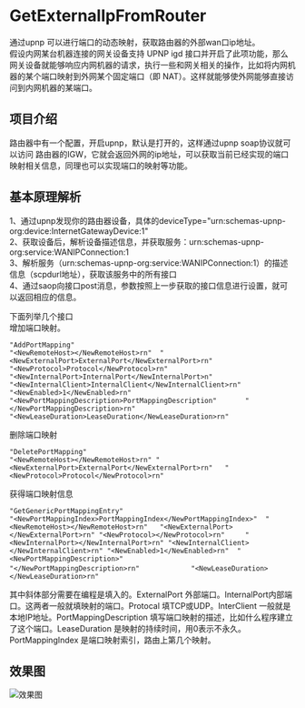 # GetExternalIpFromRouter
通过upnp 可以进行端口的动态映射，获取路由器的外部wan口ip地址。  
假设内网某台机器连接的网关设备支持 UPNP igd 接口并开启了此项功能，那么网关设备就能够响应内网机器的请求，执行一些和网关相关的操作，比如将内网机器的某个端口映射到外网某个固定端口（即 NAT）。这样就能够使外网能够直接访问到内网机器的某端口。

## 项目介绍
路由器中有一个配置，开启upnp，默认是打开的，这样通过upnp soap协议就可以访问 路由器的IGW，它就会返回外网的ip地址，可以获取当前已经实现的端口映射相关信息，同理也可以实现端口的映射等功能。

## 基本原理解析
1、通过upnp发现你的路由器设备，具体的deviceType="urn:schemas-upnp-org:device:InternetGatewayDevice:1"  
2、获取设备后，解析设备描述信息，并获取服务：urn:schemas-upnp-org:service:WANIPConnection:1  
3、解析服务（urn:schemas-upnp-org:service:WANIPConnection:1）的描述信息（scpdurl地址），获取该服务中的所有接口  
4、通过saop向接口post消息，参数按照上一步获取的接口信息进行设置，就可以返回相应的信息。  

下面列举几个接口  
增加端口映射。   
```
"AddPortMapping"  
"<NewRemoteHost></NewRemoteHost>rn"  "<NewExternalPort>ExternalPort</NewExternalPort>rn"                               "<NewProtocol>Protocol</NewProtocol>rn"                                      "<NewInternalPort>InternalPort</NewInternalPort>n"
"<NewInternalClient>InternalClient</NewInternalClient>rn"                 
"<NewEnabled>1</NewEnabled>rn"
"<NewPortMappingDescription>PortMappingDescription"       "</NewPortMappingDescription>rn"       
"<NewLeaseDuration>LeaseDuration</NewLeaseDuration>rn" 
```
删除端口映射　  
```
"DeletePortMapping"   
"<NewRemoteHost></NewRemoteHost>rn" "<NewExternalPort>ExternalPort</NewExternalPort>rn"   "<NewProtocol>Protocol</NewProtocol>rn" 
```
获得端口映射信息　  
```
"GetGenericPortMappingEntry"   
"<NewPortMappingIndex>PortMappingIndex</NewPortMappingIndex>"  "<NewRemoteHost></NewRemoteHost>rn"   "<NewExternalPort></NewExternalPort>rn" "<NewProtocol></NewProtocol>rn"     "<NewInternalPort></NewInternalPort>rn" "<NewInternalClient></NewInternalClient>rn" "<NewEnabled>1</NewEnabled>rn"  "<NewPortMappingDescription>"                                          "</NewPortMappingDescription>rn"           　"<NewLeaseDuration></NewLeaseDuration>rn"
```
其中斜体部分需要在编程是填入的。ExternalPort 外部端口。InternalPort内部端口。这两者一般就填映射的端口。Protocal 填TCP或UDP。InterClient 一般就是本地IP地址。PortMappingDescription 填写端口映射的描述，比如什么程序建立了这个端口。LeaseDuration 是映射的持续时间，用0表示不永久。PortMappingIndex 是端口映射索引，路由上第几个映射。


## 效果图
![效果图](https://github.com/gpfduoduo/GetExternalIpFromRouter/blob/master/portmap.gif)
